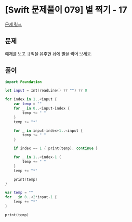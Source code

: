 # [Swift 문제풀이 079] 별 찍기 - 17

[문제 링크](https://www.acmicpc.net/problem/10992)

## 문제

예제를 보고 규칙을 유추한 뒤에 별을 찍어 보세요.


## 풀이

```swift
import Foundation

let input = Int(readLine() ?? "") ?? 0

for index in 1..<input {
    var temp = ""
    for _ in 0..<input-index {
        temp += " "
    }
    temp += "*"

    for _ in input-index+1..<input {
        temp += " "
    }

    if index == 1 { print(temp); continue }

    for _ in 1..<index-1 {
        temp += " "
    }
    temp += "*"

    print(temp)
}

var temp = ""
for _ in 0..<2*input-1 {
    temp += "*"
}

print(temp)
```
